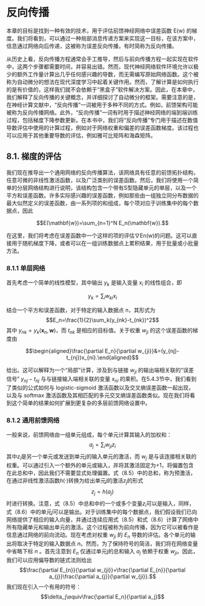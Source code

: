 # 反向传播

本章的目标是找到一种有效的技术，用于评估前馈神经网络中误差函数 E(w) 的梯度。我们将看到，可以通过一种局部消息传递方案来实现这一目标，在该方案中，信息通过网络向后传递，这被称为误差反向传播，有时简称为反向传播。

从历史上看，反向传播方程通常会手工推导，然后与前向传播方程一起实现在软件中，这两个步骤都需要时间，并容易出错。然而，现代神经网络软件环境允许以极少的额外工作量计算出几乎任何感兴趣的导数，而无需编写原始网络函数。这个被称为自动微分的想法在现代深度学习中起着关键作用。然而，了解计算是如何执行的是有价值的，这样我们就不会依赖于“黑盒子”软件解决方案。因此，在本章中，我们解释了反向传播的关键概念，并详细探讨了自动微分的框架。需要注意的是，在神经计算文献中，“反向传播”一词被用于多种不同的方式。例如，前馈架构可能被称为反向传播网络。此外，“反向传播”一词有时用于描述神经网络的端到端训练过程，包括梯度下降参数更新。在本书中，我们将“反向传播”专门用于描述在数值导数评估中使用的计算过程，例如对于网络权重和偏差的误差函数梯度。该过程也可以应用于其他重要导数的评估，例如雅可比矩阵和海森矩阵。

## 8.1. 梯度的评估 

我们现在推导出一个通用网络的反向传播算法，该网络具有任意的前馈拓扑结构，任意可微的非线性激活函数，以及广泛类别的误差函数。然后，我们将使用一个简单的分层网络结构进行说明，该结构包含一个带有S型隐藏单元的单层，以及一个平方和误差函数。许多实际感兴趣的误差函数，例如那些由一组独立同分布数据的最大似然定义的误差函数，由一系列项的和组成，每个项对应于训练集中的每个数据点，因此

$$E(\mathbf{w})=\sum_{n=1}^N E_n(\mathbf{w}).$$

在这里，我们将考虑在误差函数中一个这样的项的评估∇En(w)的问题。这可以直接用于随机梯度下降，或者可以在一组训练数据点上累积结果，用于批量或小批量方法。


### 8.1.1 单层网络 

首先考虑一个简单的线性模型，其中输出 $y_k$ 是输入变量 $x_i$ 的线性组合，即 

$$y_k=\sum_iw_{ki}x_i$$

结合一个平方和误差函数，对于特定的输入数据点 n，其形式为 
$$E_n=\frac{1}{2}\sum_k(y_{nk}-t_{nk})^2$$
其中 $y_{nk}=y_{k}(\mathbf{x}_{n},\mathbf{w})$，而 $t_{nk}$ 是相应的目标值。关于权重 $w_{ji}$ 的这个误差函数的梯度由 

$$\begin{aligned}\frac{\partial E_n}{\partial w_{ji}}&=(y_{nj}-t_{nj})x_{ni}.\end{aligned}$$

给出。这可以解释为一个“局部”计算，涉及到与链接 $w_{ji}$ 的输出端相关联的“误差信号” $y_{nj} − t_{nj}$ 与与链接输入端相关联的变量 $x_{ni}$ 的乘积。在5.4.3节中，我们看到了类似的公式如何与 logistic-sigmoid 激活函数以及交叉熵误差函数一起出现，以及与 softmax 激活函数及其相匹配的多元交叉熵误差函数类似。现在我们将看到这个简单的结果如何扩展到更复杂的多层前馈网络设置中。

### 8.1.2 通用前馈网络

一般来说，前馈网络由一组单元组成，每个单元计算其输入的加权和：
$$a_j=\sum_iw_{ji}z_i$$
其中$z_i$是另一个单元或发送到单元j的输入单元的激活，而 $w_j$ 是与该连接相关联的权重。可以通过引入一个额外的单元或输入，并将其激活固定为+1，将偏置包含在此总和中，因此我们不需要显式处理偏置。式（8.5）中的总和，称为预激活，在通过非线性激活函数$h(·)$转换为给出单元$j$的激活$z_j$的形式
$$z_j = h(a_j)$$
时进行转换。注意，式（8.5）中总和中的一个或多个变量$z_i$可以是输入，同样，式（8.6）中的单元$j$可以是输出。对于训练集中的每个数据点，我们假设我们已向网络提供了相应的输入向量，并通过连续应用式（8.5）和式（8.6）计算了网络中所有隐藏单元和输出单元的激活。这个过程被称为前向传播，因为它可以被看作是信息通过网络的前向流动。现在考虑对权重 $w_{ji}$ 的 $E_n$ 导数的评估。各个单元的输出将取决于特定的输入数据点 $n$。然而，为了保持符号的简洁，我们将在网络变量中省略下标 $n$ 。首先注意到 $E_n$ 仅通过单元j的总和输入 $a_j$ 依赖于权重 $w_{ji}$。因此，我们可以应用偏导数的链式法则给出
$$\frac{\partial E_{n}}{\partial w_{ji}}=\frac{\partial E_{n}}{\partial a_{j}}\frac{\partial a_{j}}{\partial w_{ji}}.$$
我们现在引入一个有用的符号：
$$\delta_j\equiv\frac{\partial E_n}{\partial a_j}$$


